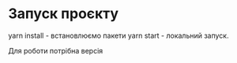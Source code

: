 # Запуск проєкту
yarn install - встановлюємо пакети
yarn start - локальний запуск.

Для роботи потрібна версія 
